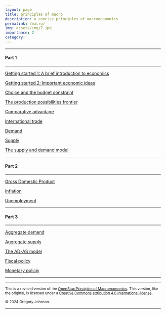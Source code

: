 ```yaml
---
layout: page
title: principles of macro
description: a concise principles of macroeconomics 
permalink: /macro/
img: assets/img/7.jpg
importance: 2
category:
---
```


---
#### Part 1
---

[Getting started 1: A brief introduction to economics](/macro/intro1/)

[Getting started 2: Important economic ideas](/macro/intro2)

[Choice and the budget constraint](/macro/constraint/)

[The production possibilities frontier](/macro/ppf/)

[Comparative advantage](/macro/advantage/)

[International trade](/macro/trade/)

[Demand](/macro/demand/)

[Supply](/macro/supply/)

[The supply and demand model](/macro/supply_and_demand/)

---
#### Part 2
---

[Gross Domestic Product]()

[Inflation]()

[Unemployment]()

---
#### Part 3
---

[Aggregate demand]()

[Aggregate supply]()

[The AD-AS model]()

[Fiscal policy]()

[Monetary policiy]()

---
---

<small>This is a revised version of the [OpenStax Principles of Macroeconomics](https://openstax.org/details/books/principles-macroeconomics-3e). This version, like the original, is licensed under a [Creative Commons attribution 4.0 International license](https://creativecommons.org/licenses/by/4.0/).</small>

<small>&copy; 2024 Gregory Johnson.</small>

---